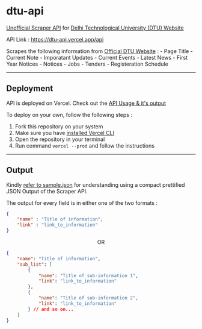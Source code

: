 # dtu-api

[Unofficial Scraper API](https://dtu-api.vercel.app/) for [Delhi Technological University (DTU) Website](http://dtu.ac.in)

API Link : https://dtu-api.vercel.app/api

Scrapes the following information from [Official DTU Website](http://dtu.ac.in) :
    - Page Title
    - Current Note
    - Imporatant Updates
    - Current Events
    - Latest News
    - First Year Notices
    - Notices
    - Jobs
    - Tenders
    - Registeration Schedule

---

## Deployment

API is deployed on Vercel. Check out the [API Usage & it's output](https://dtu-api.vercel.app/api)

To deploy on your own, follow the following steps :
    <ol>
        <li>Fork this repository on your system</li>
        <li>Make sure you have [installed Vercel CLI](https://vercel.com/cli)</li>
        <li>Open the repository in your terminal</li>
        <li>Run command `vercel --prod` and follow the instructions</li>
    </ol> 

---

## Output

Kindly [refer to sample.json](./sample.json) for understanding using a compact prettified JSON Output of the Scraper API.


The output for every field is in either one of the two formats :
    
```json
{
    "name" : "Title of information",
    "link" : "link_to_information"
}
```

<center>OR</center>

```json
{
    "name": "Title of information",
    "sub_list": [
        {
            "name": "Title of sub-information 1",
            "link": "link_to_information"
        },
        {
            "name": "Title of sub-information 2",
            "link": "link_to_information"
        } // and so on...
    ]
}
```